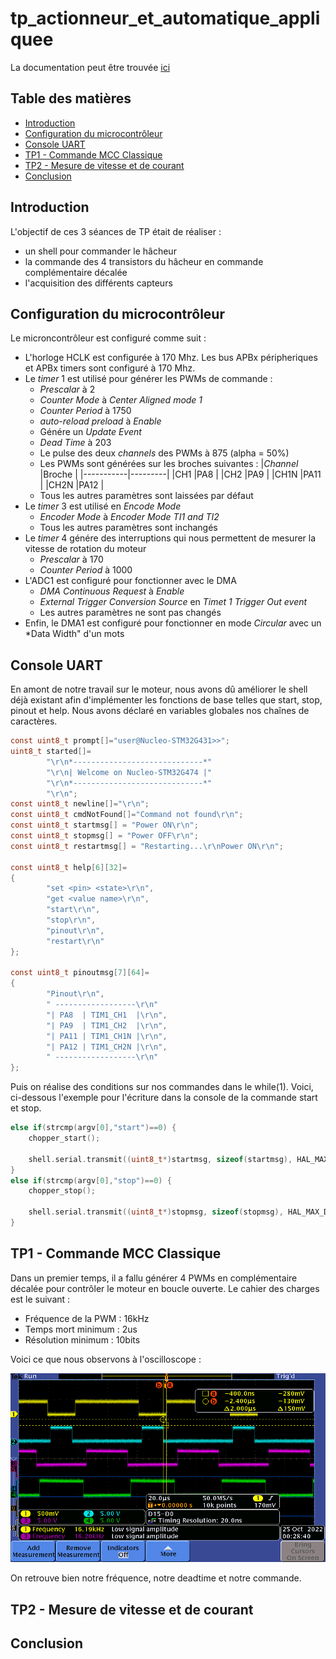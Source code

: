 # tp_actionneur_et_automatique_appliquee

La documentation peut être trouvée [ici](https://lucas-vallery.github.io/tp_actionneur_et_automatique_appliquee/html/)

## Table des matières

- [Introduction](#introduction)
- [Configuration du microcontrôleur](#Configuration-du-microcontrôleur)
- [Console UART](#Console-UART)
- [TP1 - Commande MCC Classique](#TP1---commande-mcc-classique)
- [TP2 - Mesure de vitesse et de courant](#tp2---mesure-de-vitesse-et-de-courant)
- [Conclusion](#conclusion)

## Introduction

L'objectif de ces 3 séances de TP était de réaliser : 
- un shell pour commander le hâcheur
- la commande des 4 transistors du hâcheur en commande complémentaire décalée
- l'acquisition des différents capteurs

## Configuration du microcontrôleur

Le microncontrôleur est configuré comme suit :

* L'horloge HCLK est configurée à 170 Mhz. Les bus APBx péripheriques et APBx timers sont configuré à 170 Mhz.
* Le *timer* 1 est utilisé pour générer les PWMs de commande :
  * *Prescalar* à 2
  * *Counter Mode* à *Center Aligned mode 1*
  * *Counter Period* à 1750
  * *auto-reload preload* à *Enable*
  * Génére un *Update Event*
  * *Dead Time* à 203
  * Le pulse des deux *channels* des PWMs à 875 (alpha = 50%)
  * Les PWMs sont générées sur les broches suivantes :
    |*Channel*  |Broche   |
    |-----------|---------|
    |CH1        |PA8      |
    |CH2        |PA9      |
    |CH1N       |PA11     |
    |CH2N       |PA12     |
  * Tous les autres paramètres sont laissées par défaut
* Le *timer* 3 est utilisé en *Encode Mode*
  * *Encoder Mode* à *Encoder Mode TI1 and TI2*
  * Tous les autres paramètres sont inchangés
* Le *timer* 4 génére des interruptions qui nous permettent de mesurer la vitesse de rotation du moteur
  * *Prescalar* à 170
  * *Counter Period* à 1000
* L'ADC1 est configuré pour fonctionner avec le DMA
  * *DMA Continuous Request* à *Enable*
  * *External Trigger Conversion Source* en *Timet 1 Trigger Out event*
  * Les autres paramètres ne sont pas changés 
* Enfin, le DMA1 est configuré pour fonctionner en mode *Circular* avec un *Data Width" d'un mots

## Console UART

En amont de notre travail sur le moteur, nous avons dû améliorer le shell déjà existant afin d'implémenter les fonctions de base telles que start, stop, pinout et help. 
Nous avons déclaré en variables globales nos chaînes de caractères.

```c
const uint8_t prompt[]="user@Nucleo-STM32G431>>";
uint8_t started[]=
		"\r\n*-----------------------------*"
		"\r\n| Welcome on Nucleo-STM32G474 |"
		"\r\n*-----------------------------*"
		"\r\n";
const uint8_t newline[]="\r\n";
const uint8_t cmdNotFound[]="Command not found\r\n";
const uint8_t startmsg[] = "Power ON\r\n";
const uint8_t stopmsg[] = "Power OFF\r\n";
const uint8_t restartmsg[] = "Restarting...\r\nPower ON\r\n";

const uint8_t help[6][32]=
{
		"set <pin> <state>\r\n",
		"get <value name>\r\n",
		"start\r\n",
		"stop\r\n",
		"pinout\r\n",
		"restart\r\n"
};

const uint8_t pinoutmsg[7][64]=
{
		"Pinout\r\n",
		" ------------------\r\n"
		"| PA8  | TIM1_CH1  |\r\n",
		"| PA9  | TIM1_CH2  |\r\n",
		"| PA11 | TIM1_CH1N |\r\n",
		"| PA12 | TIM1_CH2N |\r\n",
		" ------------------\r\n"
};
```
Puis on réalise des conditions sur nos commandes dans le while(1). Voici, ci-dessous l'exemple pour l'écriture dans la console de la commande start et stop.

```c
else if(strcmp(argv[0],"start")==0) {
	chopper_start();

	shell.serial.transmit((uint8_t*)startmsg, sizeof(startmsg), HAL_MAX_DELAY);
}
else if(strcmp(argv[0],"stop")==0) {
	chopper_stop();

	shell.serial.transmit((uint8_t*)stopmsg, sizeof(stopmsg), HAL_MAX_DELAY);
}
```


## TP1 - Commande MCC Classique

Dans un premier temps, il a fallu générer 4 PWMs en complémentaire décalée pour contrôler le moteur en boucle ouverte. 
Le cahier des charges est le suivant : 
- Fréquence de la PWM : 16kHz
- Temps mort minimum : 2us
- Résolution minimum : 10bits

Voici ce que nous observons à l'oscilloscope : 

![Commande complémentaire décalée](images/tek00002.png)

On retrouve bien notre fréquence, notre deadtime et notre commande.

## TP2 - Mesure de vitesse et de courant

## Conclusion
